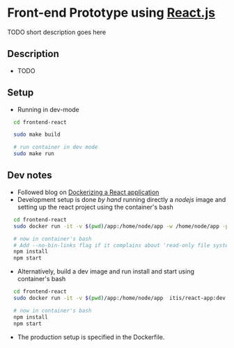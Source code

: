 # Front-end Prototype using [React.js](https://reactjs.org/)

 TODO short description goes here

## Description
  - TODO


## Setup

 - Running in dev-mode
``` bash
  cd frontend-react

  sudo make build

  # run container in dev mode
  sudo make run
```


## Dev notes
 - Followed blog on [Dockerizing a React application](https://medium.com/ai2-blog/dockerizing-a-react-application-3563688a2378)
 - Development setup is done *by hand*  running directly a *nodejs* image and setting up the react project using the container's bash
```bash
  cd frontend-react
  sudo docker run -it -v $(pwd)/app:/home/node/app -w /home/node/app -p 6001:6001 --rm node:8.9.2 bash

  # now in container's bash
  # Add --no-bin-links flag if it complains about 'read-only file system, symlink...'
  npm install
  npm start
```
 - Alternatively, build a dev image and run install and start using container's bash
 ```bash
   cd frontend-react
   sudo docker run -it -v $(pwd)/app:/home/node/app  itis/react-app:dev /bin/bash

   # now in container's bash
   npm install
   npm start
 ```



 - The production setup is specified in the Dockerfile.
